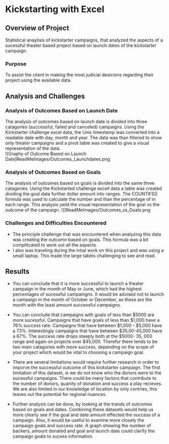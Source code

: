 # **Kickstarting with Excel**

## Overview of Project
Statistical anaylisis of kickstarter campaigns, that analyzed the aspects of a sucessful theater based project based on launch dates of the kickstarter campaign.  
### Purpose
To assist the client in making the most judicial desicions regarding their project using the available data. 
## Analysis and Challenges

### Analysis of Outcomes Based on Launch Date
The analysis of outcomes based on launch date is divided into three catagories (successful, failed and canceled) campaigns. Using the Kickstarter challenge excel data, the Unix timestamp was converted into a readable date with day, month and year. The data was than filtered to show only theater campaigns and a pivot table was created to give a visual representation of the data.  
![Graphy of Outcome Based on Launch Date]ReadMeImages/Outcomes_Launchdates.png

### Analysis of Outcomes Based on Goals
The analysis of outcomes based on goals is divided into the same three catagories. Using the Kickstarted challenge excell data a table was created dividing the goal data further dollar amount into ranges. The COUNTIFS() formula was used to calculate the number and than the percentage of in each range. This analysis yeild the visual representation of the goal vs the outcome of the campaign. 
![]ReadMeImages/Outcomes_vs_Goals.png

### Challenges and Difficulties Encountered
- The principle challenge that was encountered when analyzing this data was creating the outcome based on goals. This formula was a bit complitcated to work out all the aspects. 
- I also was traveling during the intial work on this project and was using a small laptop. This made the large tables challenging to see and read. 

## Results

- You can conclude that it is more successful to launch a theater campaign in the month of May or June, which had the highest percentages of sucessful campaingns. It would be advised not to launch a campaign in the month of October or December, as these are the month with the least amount successful campaigns. 

- You can conclude that campaigns with goals of less than $5000 are more sucessful. Campaigns that have goals of less than $1,000 have a 76% success rate. Campaigns that have between $1,000 - $5,000 have a 73%.  Interestingly campaigns that have between $35,00-45,000 have a 67%. The success rate drops steeply both at the $5000- 35, 000 range and again on projects over $45,000. Therefor there tends to be two main catagories with more success, depending on the scope of your project which would be vital to choosing a campaign goal. 

- There are several limitations would require further research in order to imporve the successful outcome of this kickstarter campaign. The first limitation of this dataset, is we do not know who the donors were to the sucessful campaigns. There could be many factors that contribute to the number of donors, quanity of donation and success a play recieves. We are also limited in our knowledge of location by only contries, this leaves out the potential for regional nuances.  

- Further analysis can be done, by looking at the trands of outcomes based on goals and dates. Combining these datasets would help us more clearly see if the goal and date amount effected the success of a campaign.  Also, it would be useful to examine more closely the campaign goals and success rate. A graph showing the number of backers, amount donated and goal and launch date could clarify the campaign goals to sucess information. 
